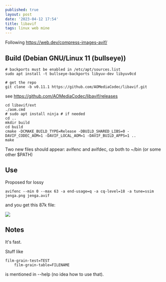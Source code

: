 ```yaml
---
published: true
layout: post
date: '2023-04-12 17:54'
title: libavif
tags: linux web mine 
---
```

Following <https://web.dev/compress-images-avif/>

## Build (Debian GNU/Linux 11 (bullseye))

	# backports must be enabled in /etc/apt/sources.list
	sudo apt install -t bullseye-backports libyuv-dev libyuv0cd

	# get the repo
	git clone -b v0.11.1 https://github.com/AOMediaCodec/libavif.git

see <https://github.com/AOMediaCodec/libavif/releases>

	cd libavif/ext
	./aom.cmd
	# sudo apt install ninja # if needed
	cd ..
	mkdir build
	cd build
	cmake -DCMAKE_BUILD_TYPE=Release -DBUILD_SHARED_LIBS=0 -DAVIF_CODEC_AOM=1 -DAVIF_LOCAL_AOM=1 -DAVIF_BUILD_APPS=1 ..
	make

Two new files should appear: avifenc and avifdec, cp both to ~/bin (or some other $PATH)

## Use

Proposed for lossy

	avifenc --min 0 --max 63 -a end-usage=q -a cq-level=18 -a tune=ssim jenga.png jenga.avif

and you get this 87k file:  

<a href="/media/jenga.avif"><img src="/media/jenga.avif"></a>

## Notes

It's fast.

Stuff like

	film-grain-test=TEST
    	film-grain-table=FILENAME

is mentioned in --help (no idea how to use that).
